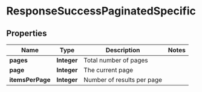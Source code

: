 

# ResponseSuccessPaginatedSpecific


## Properties

| Name | Type | Description | Notes |
|------------ | ------------- | ------------- | -------------|
|**pages** | **Integer** | Total number of pages |  |
|**page** | **Integer** | The current page |  |
|**itemsPerPage** | **Integer** | Number of results per page |  |



